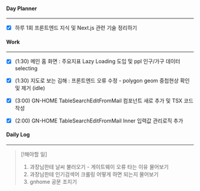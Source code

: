 
#### Day Planner
---
- [x] 하루 1회 프론트엔드 지식 및 Next.js 관련 기술 정리하기


#### Work
---
- [x] (1:30) 메인 홈 화면 : 주요지표 Lazy Loading 도입 및 ppl 인구/가구 데이터 selecting
- [x] (1:30) 지도로 보는 김해 : 프론트엔드 오류 수정 - polygon geom 중첩현상 확인 및 제거 (idle)
- [x] (3:00) GN-HOME TableSearchEditFromMail 컴포넌트 새로 추가 및 TSX 코드작성
- [x] (2:00) GN-HOME TableSearchEditFromMail Inner 입력값 관리로직 추가


#### Daily Log
---
> [!해야할 일]
> 1. 과장님한테 날씨 불러오기 - 게이트웨이 오류 타는 이유 물어보기
> 2. 과장님한테 인기검색어 크롤링 어떻게 하면 되는지 물어보기
> 3. gnhome 공문 조지기 

